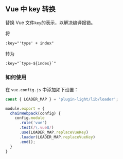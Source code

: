 ## Vue 中 key 转换


替换 Vue 文件`key`的表示，以解决编译报错。

将

```html
:key="'type' + index"
```

转为

```html
:key="`type-${index}`"
```



### 如何使用

在 `vue.config.js` 中添加如下设置：

```js
const { LOADER_MAP } = 'plugin-light/lib/loader';

module.export = {
  chainWebpack(config) {
    config.module
      .rule('vue')
      .test(/\.vue$/)
      .use(LOADER_MAP.replaceVueKey)
      .loader(LOADER_MAP.replaceVueKey)
      .end();
  }
}
```
